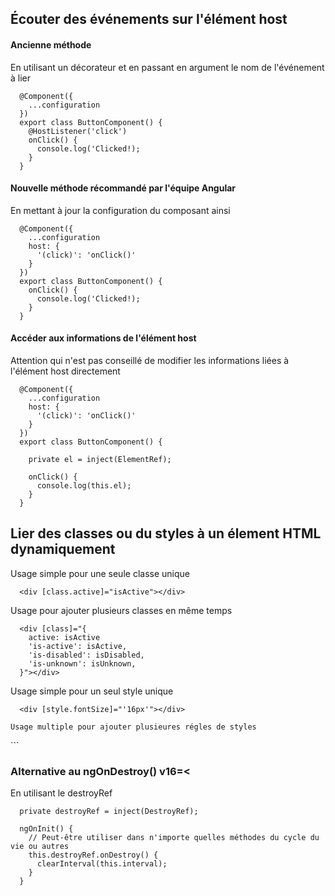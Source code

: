 ## Écouter des événements sur l'élément host

#### Ancienne méthode
En utilisant un décorateur et en passant en argument le nom de l'événement à lier
```
  @Component({
    ...configuration
  })
  export class ButtonComponent() {
    @HostListener('click')
    onClick() {
      console.log('Clicked!);
    }
  }
```

#### Nouvelle méthode récommandé par l'équipe Angular
En mettant à jour la configuration du composant ainsi
```
  @Component({
    ...configuration
    host: {
      '(click)': 'onClick()'
    }
  })
  export class ButtonComponent() {
    onClick() {
      console.log('Clicked!);
    }
  }
```

#### Accéder aux informations de l'élément host 
Attention qui n'est pas conseillé de modifier les informations liées à l'élément host directement
```
  @Component({
    ...configuration
    host: {
      '(click)': 'onClick()'
    }
  })
  export class ButtonComponent() {
    
    private el = inject(ElementRef);
  
    onClick() {
      console.log(this.el);
    }
  }
```

## Lier des classes ou du styles à un élement HTML dynamiquement

Usage simple pour une seule classe unique
```
  <div [class.active]="isActive"></div> 
```
Usage pour ajouter plusieurs classes en même temps
```
  <div [class]="{
    active: isActive
    'is-active': isActive,
    'is-disabled': isDisabled,
    'is-unknown': isUnknown,
  }"></div> 
```
Usage simple pour un seul style unique
```
  <div [style.fontSize]="'16px'"></div>
```
```
Usage multiple pour ajouter plusieures régles de styles
```
  <div [style]="{
    'font-size': '16px'
    'line-height': '20px'
  }"></div>
```

### Alternative au ngOnDestroy() v16=<
En utilisant le destroyRef
```
  private destroyRef = inject(DestroyRef);
  
  ngOnInit() {
    // Peut-être utiliser dans n'importe quelles méthodes du cycle du vie ou autres
    this.destroyRef.onDestroy() {
      clearInterval(this.interval);
    }
  }
```

